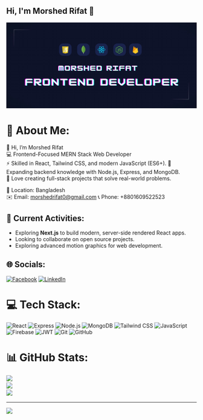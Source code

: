 ## Hi, I'm Morshed Rifat 👋
<a href="https://www.facebook.com/morshedrifat1/">
<img src="https://raw.githubusercontent.com/morshedrifat1/morshedrifat1/refs/heads/main/banner.jpg" />
</a>

# 💫 About Me:
👋 Hi, I’m Morshed Rifat  
💻 Frontend-Focused MERN Stack Web Developer  
⚡ Skilled in React, Tailwind CSS, and modern JavaScript (ES6+). 
🌱 Expanding backend knowledge with Node.js, Express, and MongoDB.  
🚀 Love creating full-stack projects that solve real-world problems.

📍 Location: Bangladesh  
✉️ Email: morshedrifat0@gmail.com
📞 Phone: +8801609522523

## 🔄 Current Activities:
- Exploring **Next.js** to build modern, server-side rendered React apps.  
- Looking to collaborate on open source projects.  
- Exploring advanced motion graphics for web development.

## 🌐 Socials:
[![Facebook](https://img.shields.io/badge/Facebook-%231877F2.svg?logo=Facebook&logoColor=white)](https://www.facebook.com/morshedrifat1) [![LinkedIn](https://img.shields.io/badge/LinkedIn-%230077B5.svg?logo=linkedin&logoColor=white)](https://linkedin.com/in/morshedrifat1)



# 💻 Tech Stack:  
![React](https://img.shields.io/badge/react-%2320232a.svg?style=for-the-badge&logo=react&logoColor=%2361DAFB) ![Express](https://img.shields.io/badge/express-%23404d59.svg?style=for-the-badge) ![Node.js](https://img.shields.io/badge/node.js-%23339933.svg?style=for-the-badge&logo=node.js&logoColor=white) ![MongoDB](https://img.shields.io/badge/mongodb-%234ea94b.svg?style=for-the-badge&logo=mongodb&logoColor=white) ![Tailwind CSS](https://img.shields.io/badge/tailwindcss-%2338B2AC.svg?style=for-the-badge&logo=tailwind-css&logoColor=white) ![JavaScript](https://img.shields.io/badge/javascript-%23F7DF1E.svg?style=for-the-badge&logo=javascript&logoColor=black) ![Firebase](https://img.shields.io/badge/firebase-%23039BE5.svg?style=for-the-badge&logo=firebase) ![JWT](https://img.shields.io/badge/jwt-%23black.svg?style=for-the-badge&logo=json-web-tokens&logoColor=white) ![Git](https://img.shields.io/badge/git-%23F05033.svg?style=for-the-badge&logo=git&logoColor=white) ![GitHub](https://img.shields.io/badge/github-%23121011.svg?style=for-the-badge&logo=github&logoColor=white)

# 📊 GitHub Stats:
![](https://github-readme-stats.vercel.app/api?username=mdrahimultahsin&theme=dark&hide_border=false&include_all_commits=true&count_private=true)<br/>
![](https://github-readme-streak-stats.herokuapp.com/?user=mdrahimultahsin&theme=dark&hide_border=false)<br/>
![](https://github-readme-stats.vercel.app/api/top-langs/?username=mdrahimultahsin&theme=dark&hide_border=false&include_all_commits=true&count_private=true&layout=compact)

---
[![](https://visitcount.itsvg.in/api?id=mdrahimultahsin&icon=0&color=0)](https://visitcount.itsvg.in)
